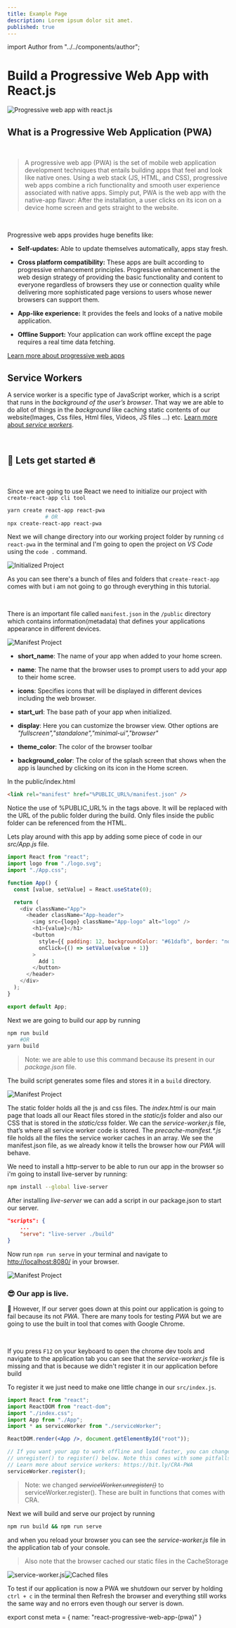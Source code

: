 ```yaml
---
title: Example Page
description: Lorem ipsum dolor sit amet.
published: true
---
```


import Author from "../../components/author";

# Build a Progressive Web App with React.js

<Author />

![Progressive web app with react.js](/images/blog/react-pwa/react-pwa.jpg)

## What is a Progressive Web Application (PWA)

<br/>

> A progressive web app (PWA) is the set of mobile web application development techniques that entails building apps that feel and look like native ones. Using a web stack (JS, HTML, and CSS), progressive web apps combine a rich functionality and smooth user experience associated with native apps. Simply put, PWA is the web app with the native-app flavor: After the installation, a user clicks on its icon on a device home screen and gets straight to the website.

<br/>

Progressive web apps provides huge benefits like:

- **Self-updates:** Able to update themselves automatically, apps stay fresh.

* **Cross platform compatibility:** These apps are built according to progressive enhancement principles. Progressive enhancement is the web design strategy of providing the basic functionality and content to everyone regardless of browsers they use or connection quality while delivering more sophisticated page versions to users whose newer browsers can support them.

- **App-like experience:** It provides the feels and looks of a native mobile application.

* **Offline Support:** Your application can work offline except the page requires a real time data fetching.

[Learn more about progressive web apps](https://web.dev/progressive-web-apps)

## Service Workers

A service worker is a specific type of JavaScript worker, which is a script that runs in the _background of the user’s browser_.
That way we are able to do allot of things in the _background_ like caching static contents of our website(Images, Css files, Html files, Videos, JS files ...) etc.
[Learn more about _service workers_](https://www.keycdn.com/blog/service-workers#keeping-service-workers-up-to-date).

<br/>

## 🚀 Lets get started 🔥

<br/>

Since we are going to use React we need to initialize our project with `create-react-app cli tool`

```bash
yarn create react-app react-pwa
            # OR
npx create-react-app react-pwa
```

Next we will change directory into our working project folder by running `cd react-pwa` in the terminal and I'm going to open the project on _VS Code_ using the `code .` command.

![Initialized Project](/images/blog/react-pwa/init-app.png/)

As you can see there's a bunch of files and folders that `create-react-app` comes with but i am not going to go through everything in this tutorial.

<br/>

There is an important file called `manifest.json` in the `/public` directory which contains information(metadata) that defines your applications appearance in different devices.

![Manifest Project](/images/blog/react-pwa/manifest.png)

- **short_name**: The name of your app when added to your home screen.

- **name**: The name that the browser uses to prompt users to add your app to their home scree.

- **icons**: Specifies icons that will be displayed in different devices including the web browser.

- **start_url**: The base path of your app when initialized.

- **display**: Here you can customize the browser view. Other options are _"fullscreen","standalone","minimal-ui","browser"_

- **theme_color**: The color of the browser toolbar

- **background_color**: The color of the splash screen that shows when the app is launched by clicking on its icon in the Home screen.

In the public/index.html

```html
<link rel="manifest" href="%PUBLIC_URL%/manifest.json" />
```

Notice the use of %PUBLIC_URL% in the tags above. It will be replaced with the URL of the public folder during the build. Only files inside the public folder can be referenced from the HTML.

Lets play around with this app by adding some piece of code in our _src/App.js_ file.

```js
import React from "react";
import logo from "./logo.svg";
import "./App.css";

function App() {
  const [value, setValue] = React.useState(0);

  return (
    <div className="App">
      <header className="App-header">
        <img src={logo} className="App-logo" alt="logo" />
        <h1>{value}</h1>
        <button
          style={{ padding: 12, backgroundColor: "#61dafb", border: "none" }}
          onClick={() => setValue(value + 1)}
        >
          Add 1
        </button>
      </header>
    </div>
  );
}

export default App;
```

Next we are going to build our app by running

```bash
npm run build
    #OR
yarn build
```

> Note: we are able to use this command because its present in our _package.json_ file.

The build script generates some files and stores it in a `build` directory.

![Manifest Project](/images/blog/react-pwa/build.png)

The static folder holds all the js and css files. The _index.html_ is our main page that loads all our React files stored in the _static/js_ folder and also our CSS that is stored in the _static/css_ folder. We can the _service-worker.js_ file, that’s where all service worker code is stored. The _precache-manifest.\*.js_ file holds all the files the service worker caches in an array. We see the manifest.json file, as we already know it tells the browser how our _PWA_ will behave.

We need to install a http-server to be able to run our app in the browser so i'm going to install live-server by running:

```bash
npm install --global live-server
```

After installing _live-server_ we can add a script in our package.json to start our server.

```json
"scripts": {
    ...
    "serve": "live-server ./build"
}

```

Now run `npm run serve` in your terminal and navigate to [http://localhost:8080/](http://localhost:8080/?target=_blank) in your browser.

![Manifest Project](/images/blog/react-pwa/build-serve.png)

### 😎 Our app is live.

💩 However, If our server goes down at this point our application is going to fail because its not _PWA_. There are many tools for testing _PWA_ but we are going to use the built in tool that comes with Google Chrome.

<br/>

If you press `F12` on your keyboard to open the chrome dev tools and navigate to the application tab you can see that the _service-worker.js_ file is missing and that is because we didn't register it in our application before build

To register it we just need to make one little change in our `src/index.js`.

```jsx
import React from "react";
import ReactDOM from "react-dom";
import "./index.css";
import App from "./App";
import * as serviceWorker from "./serviceWorker";

ReactDOM.render(<App />, document.getElementById("root"));

// If you want your app to work offline and load faster, you can change
// unregister() to register() below. Note this comes with some pitfalls.
// Learn more about service workers: https://bit.ly/CRA-PWA
serviceWorker.register();
```

> Note: we changed _~~serviceWorker.unregister()~~_ to serviceWorker.register(). These are built in functions that comes with CRA.

Next we will build and serve our project by running

```bash
npm run build && npm run serve
```

and when you reload your browser you can see the _service-worker.js_ file in the application tab of your console.

> Also note that the browser cached our static files in the CacheStorage

![service-worker.js](/images/blog/react-pwa/service-worker.png)![Cached files](/images/blog/react-pwa/cache.png)

To test if our application is now a PWA we shutdown our server by holding `ctrl + c` in the terminal then Refresh the browser and everything still works the same way and no errors even though our server is down.

export const meta = {
name: "react-progressive-web-app-(pwa)"
}
